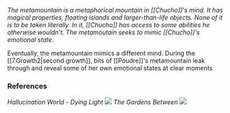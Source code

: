 *The metamountain is a metaphorical mountain in [[Chucho]]'s mind. It has magical properties, floating islands and larger-than-life objects. None of it is to be taken literally. In it, [[Chucho]] has access to some abilities he otherwise wouldn't. The metamoutain seeks to mimic [[Chucho]]'s emotional state.* 

Eventually, the metamountain mimics a different mind. During the [[7.Growth2|second growth]], bits of [[Poudre]]'s metamountain leak through and reveal some of her own emotional states at clear moments
### References
*Hallucination World - Dying Light*
![](https://www.youtube.com/watch?v=YmGqcjTH14A)
*The Gardens Between*
![](https://www.youtube.com/watch?v=sVfg6vmyu8M)
